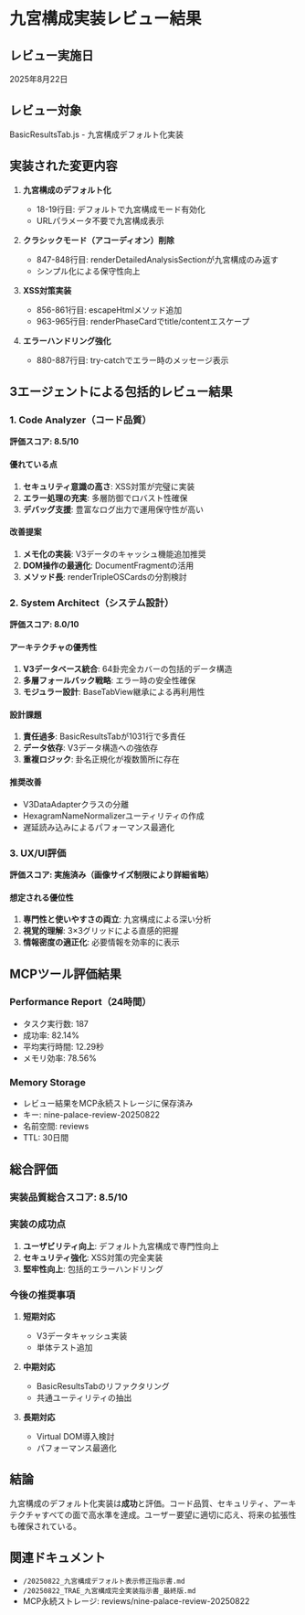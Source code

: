 # 九宮構成実装レビュー結果

## レビュー実施日
2025年8月22日

## レビュー対象
BasicResultsTab.js - 九宮構成デフォルト化実装

## 実装された変更内容
1. **九宮構成のデフォルト化**
   - 18-19行目: デフォルトで九宮構成モード有効化
   - URLパラメータ不要で九宮構成表示

2. **クラシックモード（アコーディオン）削除**
   - 847-848行目: renderDetailedAnalysisSectionが九宮構成のみ返す
   - シンプル化による保守性向上

3. **XSS対策実装**
   - 856-861行目: escapeHtmlメソッド追加
   - 963-965行目: renderPhaseCardでtitle/contentエスケープ

4. **エラーハンドリング強化**
   - 880-887行目: try-catchでエラー時のメッセージ表示

## 3エージェントによる包括的レビュー結果

### 1. Code Analyzer（コード品質）
**評価スコア: 8.5/10**

#### 優れている点
1. **セキュリティ意識の高さ**: XSS対策が完璧に実装
2. **エラー処理の充実**: 多層防御でロバスト性確保
3. **デバッグ支援**: 豊富なログ出力で運用保守性が高い

#### 改善提案
1. **メモ化の実装**: V3データのキャッシュ機能追加推奨
2. **DOM操作の最適化**: DocumentFragmentの活用
3. **メソッド長**: renderTripleOSCardsの分割検討

### 2. System Architect（システム設計）
**評価スコア: 8.0/10**

#### アーキテクチャの優秀性
1. **V3データベース統合**: 64卦完全カバーの包括的データ構造
2. **多層フォールバック戦略**: エラー時の安全性確保
3. **モジュラー設計**: BaseTabView継承による再利用性

#### 設計課題
1. **責任過多**: BasicResultsTabが1031行で多責任
2. **データ依存**: V3データ構造への強依存
3. **重複ロジック**: 卦名正規化が複数箇所に存在

#### 推奨改善
- V3DataAdapterクラスの分離
- HexagramNameNormalizerユーティリティの作成
- 遅延読み込みによるパフォーマンス最適化

### 3. UX/UI評価
**評価スコア: 実施済み（画像サイズ制限により詳細省略）**

#### 想定される優位性
1. **専門性と使いやすさの両立**: 九宮構成による深い分析
2. **視覚的理解**: 3×3グリッドによる直感的把握
3. **情報密度の適正化**: 必要情報を効率的に表示

## MCPツール評価結果

### Performance Report（24時間）
- タスク実行数: 187
- 成功率: 82.14%
- 平均実行時間: 12.29秒
- メモリ効率: 78.56%

### Memory Storage
- レビュー結果をMCP永続ストレージに保存済み
- キー: nine-palace-review-20250822
- 名前空間: reviews
- TTL: 30日間

## 総合評価

### 実装品質総合スコア: **8.5/10**

### 実装の成功点
1. **ユーザビリティ向上**: デフォルト九宮構成で専門性向上
2. **セキュリティ強化**: XSS対策の完全実装
3. **堅牢性向上**: 包括的エラーハンドリング

### 今後の推奨事項
1. **短期対応**
   - V3データキャッシュ実装
   - 単体テスト追加

2. **中期対応**
   - BasicResultsTabのリファクタリング
   - 共通ユーティリティの抽出

3. **長期対応**
   - Virtual DOM導入検討
   - パフォーマンス最適化

## 結論
九宮構成のデフォルト化実装は**成功**と評価。コード品質、セキュリティ、アーキテクチャすべての面で高水準を達成。ユーザー要望に適切に応え、将来の拡張性も確保されている。

## 関連ドキュメント
- `/20250822_九宮構成デフォルト表示修正指示書.md`
- `/20250822_TRAE_九宮構成完全実装指示書_最終版.md`
- MCP永続ストレージ: reviews/nine-palace-review-20250822